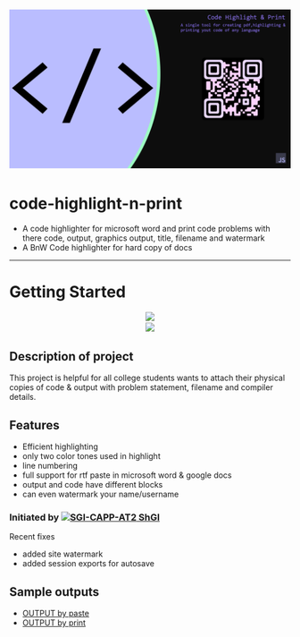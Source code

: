 # ![/README assets/banner.png](https://github.com/SGI-CAPP-AT2/code-highlight-n-print/blob/main/README%20assets/banner.png?raw=true)

# code-highlight-n-print
- A code highlighter for microsoft word and print code problems with there code, output, graphics output, title, filename and watermark
- A BnW Code highlighter for hard copy of docs
<hr>

# Getting Started

<p align="center">
  <a href="tool"> <img src="https://img.shields.io/badge/Tool↗-Go%20to%20tool-gray?style=social" /> </a><br>
  <a href="https://sgi-capp-at2.github.io/code-highlight-n-print"> <img src="https://img.shields.io/badge/site↗-Go%20to%20site-white?style=social" /> </a>
</p>

## Description of project

This project is helpful for all college students wants to attach their physical copies of code & output with problem statement, filename and compiler details.

## Features

- Efficient highlighting
- only two color tones used in highlight
- line numbering 
- full support for rtf paste in microsoft word & google docs
- output and code have different blocks
- can even watermark your name/username

### Initiated by [![SGI-CAPP-AT2](https://avatars.githubusercontent.com/u/77089227?s=20&v=4) ShGI](https://github.com/SGI-CAPP-AT2)

Recent fixes
- added site watermark
- added session exports for autosave
## Sample outputs
- [OUTPUT by paste](OUTPUTS/paste.output.docx)
- [OUTPUT by print](OUTPUTS/print.output.pdf)

